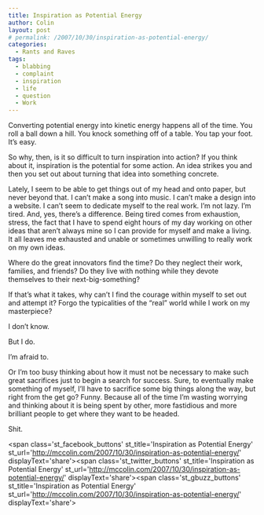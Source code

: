 ```yaml
---
title: Inspiration as Potential Energy
author: Colin
layout: post
# permalink: /2007/10/30/inspiration-as-potential-energy/
categories:
  - Rants and Raves
tags:
  - blabbing
  - complaint
  - inspiration
  - life
  - question
  - Work
---
```

Converting potential energy into kinetic energy happens all of the time. You roll a ball down a hill. You knock something off of a table. You tap your foot. It&#8217;s easy.

So why, then, is it so difficult to turn inspiration into action? If you think about it, inspiration is the potential for some action. An idea strikes you and then you set out about turning that idea into something concrete.

Lately, I seem to be able to get things out of my head and onto paper, but never beyond that. I can&#8217;t make a song into music. I can&#8217;t make a design into a website. I can&#8217;t seem to dedicate myself to the real work. I&#8217;m not lazy. I&#8217;m tired. And, yes, there&#8217;s a difference. Being tired comes from exhaustion, stress, the fact that I have to spend eight hours of my day working on other ideas that aren&#8217;t always mine so I can provide for myself and make a living. It all leaves me exhausted and unable or sometimes unwilling to really work on my own ideas.

Where do the great innovators find the time? Do they neglect their work, families, and friends? Do they live with nothing while they devote themselves to their next-big-something?

If that&#8217;s what it takes, why can&#8217;t I find the courage within myself to set out and attempt it? Forgo the typicalities of the &#8220;real&#8221; world while I work on my masterpiece?

I don&#8217;t know.

But I do.

I&#8217;m afraid to.

Or I&#8217;m too busy thinking about how it must not be necessary to make such great sacrifices just to begin a search for success. Sure, to eventually make something of myself, I&#8217;ll have to sacrifice some big things along the way, but right from the get go? Funny. Because all of the time I&#8217;m wasting worrying and thinking about it is being spent by other, more fastidious and more brilliant people to get where they want to be headed.

Shit.

<span class='st\_facebook\_buttons' st\_title='Inspiration as Potential Energy' st\_url='http://mccolin.com/2007/10/30/inspiration-as-potential-energy/' displayText='share'></span><span class='st\_twitter\_buttons' st\_title='Inspiration as Potential Energy' st\_url='http://mccolin.com/2007/10/30/inspiration-as-potential-energy/' displayText='share'></span><span class='st\_gbuzz\_buttons' st\_title='Inspiration as Potential Energy' st\_url='http://mccolin.com/2007/10/30/inspiration-as-potential-energy/' displayText='share'></span>